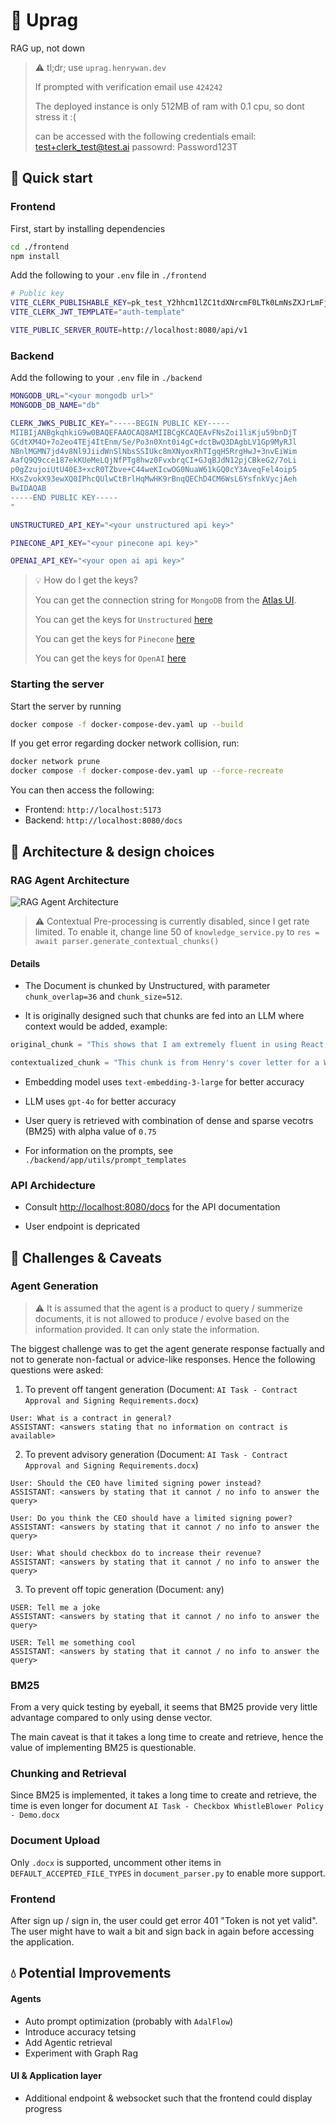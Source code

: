 # :robot: Uprag
RAG up, not down

> :warning: tl;dr; use `uprag.henrywan.dev`
>
> If prompted with verification email use `424242`
>
> The deployed instance is only 512MB of ram with 0.1 cpu, so dont stress it :(
>
> can be accessed with the following credentials
> email: test+clerk_test@test.ai
> passowrd: Password123T

## :rocket: Quick start

### Frontend

First, start by installing dependencies
```bash
cd ./frontend
npm install
```

Add the following to your `.env` file in `./frontend`
```bash
# Public key
VITE_CLERK_PUBLISHABLE_KEY=pk_test_Y2hhcm1lZC1tdXNrcmF0LTk0LmNsZXJrLmFjY291bnRzLmRldiQ
VITE_CLERK_JWT_TEMPLATE="auth-template"

VITE_PUBLIC_SERVER_ROUTE=http://localhost:8080/api/v1
```

### Backend

Add the following to your `.env` file in `./backend`
```bash
MONGODB_URL="<your mongodb url>"
MONGODB_DB_NAME="db"

CLERK_JWKS_PUBLIC_KEY="-----BEGIN PUBLIC KEY-----
MIIBIjANBgkqhkiG9w0BAQEFAAOCAQ8AMIIBCgKCAQEAvFNsZoi1liKju59bnDjT
GCdtXM4O+7o2eo4TEj4ItEnm/Se/Po3n0Xnt0i4gC+dctBwQ3DAgbLV1Gp9MyRJl
NBnlMGMN7jd4v8Nl9JiidWnSlNbsSSIUkc8mXNyoxRhTIgqH5RrgHwJ+3nvEiWim
AafQ9Q9cce187ekKUeMeLQjNfPTg8hwz0FvxbrqCI+GJqBJdN12pjCBkeG2/7oLi
p0gZzujoiUtU40E3+xcR0TZbve+C44weKIcwOG0NuaW61kGQ0cY3AveqFel4oip5
HXsZvokX93ewXQ0IPhcQUlwCtBrlHqMwHK9rBnqQEChD4CM6WsL6YsfnkVycjAeh
BwIDAQAB
-----END PUBLIC KEY-----
"

UNSTRUCTURED_API_KEY="<your unstructured api key>"

PINECONE_API_KEY="<your pinecone api key>"

OPENAI_API_KEY="<your open ai api key>"
```

> :bulb: How do I get the keys?
>
> You can get the connection string for `MongoDB` from the [Atlas UI](https://cloud.mongodb.com/).
>
> You can get the keys for `Unstructured` [here](https://unstructured.io/api-key-free)
>
> You can get the keys for `Pinecone` [here](https://www.pinecone.io/start)
>
> You can get the keys for `OpenAI` [here](https://platform.openai.com/account/api-keys)


### Starting the server

Start the server by running
```bash
docker compose -f docker-compose-dev.yaml up --build
```

If you get error regarding docker network collision, run:
```bash
docker network prune
docker compose -f docker-compose-dev.yaml up --force-recreate
```

You can then access the following:
* Frontend: `http://localhost:5173`
* Backend: `http://localhost:8080/docs`

## :seedling: Architecture & design choices

### RAG Agent Architecture
![RAG Agent Architecture](./asset/RAGitecture.png)

> :warning: Contextual Pre-processing is currently disabled, since I get rate limited. To enable it, change line 50 of `knowledge_service.py` to `res = await parser.generate_contextual_chunks()`

#### Details
* The Document is chunked by Unstructured, with parameter `chunk_overlap=36` and `chunk_size=512`.

* It is originally designed such that chunks are fed into an LLM where context would be added, example:
```python
original_chunk = "This shows that I am extremely fluent in using React, CSS and TypeScript for frontend development."

contextualized_chunk = "This chunk is from Henry's cover letter for a Web Developer Intern role, highlighting his successful completion of a team-based capstone project, for which he was solely responsible for the frontend development.as able to finish all developmental tasks within 10 weeks. This shows that I am extremely fluent in using React, CSS and TypeScript for frontend development."
```

* Embedding model uses `text-embedding-3-large` for better accuracy

* LLM uses `gpt-4o` for better accuracy

* User query is retrieved with combination of dense and sparse vecotrs (BM25) with alpha value of `0.75`

* For information on the prompts, see `./backend/app/utils/prompt_templates`

### API Archidecture

* Consult [http://localhost:8080/docs](http://localhost:8080/docs) for the API documentation

* User endpoint is depricated

## :grimacing: Challenges & Caveats

### Agent Generation
> :warning: It is assumed that the agent is a product to query / summerize documents, it is not allowed to produce / evolve based on the information provided. It can only state the information.

The biggest challenge was to get the agent generate response factually and not to generate non-factual or advice-like responses. Hence the following questions were asked:

1. To prevent off tangent generation (Document: `AI Task - Contract Approval and Signing Requirements.docx`)
```
User: What is a contract in general?
ASSISTANT: <answers stating that no information on contract is available>
```

2. To prevent advisory generation (Document: `AI Task - Contract Approval and Signing Requirements.docx`)
```
User: Should the CEO have limited signing power instead?
ASSISTANT: <answers by stating that it cannot / no info to answer the query>

User: Do you think the CEO should have a limited signing power?
ASSISTANT: <answers by stating that it cannot / no info to answer the query>

User: What should checkbox do to increase their revenue?
ASSISTANT: <answers by stating that it cannot / no info to answer the query>
```

3. To prevent off topic generation (Document: any)
```
USER: Tell me a joke
ASSISTANT: <answers by stating that it cannot / no info to answer the query>

USER: Tell me something cool
ASSISTANT: <answers by stating that it cannot / no info to answer the query>
```

### BM25
From a very quick testing by eyeball, it seems that BM25 provide very little advantage compared to only using dense vector.

The main caveat is that it takes a long time to create and retrieve, hence the value of implementing BM25 is questionable.

### Chunking and Retrieval
Since BM25 is implemented, it takes a long time to create and retrieve, the time is even longer for document `AI Task - Checkbox WhistleBlower Policy - Demo.docx`

### Document Upload
Only `.docx` is supported, uncomment other items in `DEFAULT_ACCEPTED_FILE_TYPES` in `document_parser.py` to enable more support.

### Frontend
After sign up / sign in, the user could get error 401 "Token is not yet valid". The user might have to wait a bit and sign back in again before accessing the application.

## :droplet: Potential Improvements

#### Agents
* Auto prompt optimization (probably with `AdalFlow`)
* Introduce accuracy tetsing
* Add Agentic retrieval
* Experiment with Graph Rag

#### UI & Application layer
* Additional endpoint & websocket such that the frontend could display progress
